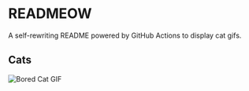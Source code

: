 # READMEOW

A self-rewriting README powered by GitHub Actions to display cat gifs.

## Cats

![Bored Cat GIF](https://media4.giphy.com/media/mlvseq9yvZhba/200.gif?cid=9acd02da7g9dbdqz2b7e1e9scavbhsbyf1ubpps5fm3l7lb3&ep=v1_gifs_search&rid=200.gif&ct=g)
